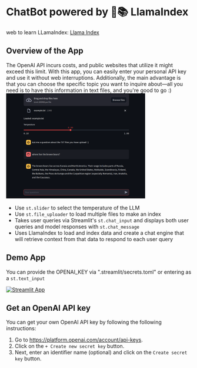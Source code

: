 # ChatBot powered by 🦙📚 LlamaIndex
web to learn LLamaIndex:
    [Llama Index](https://gpt-index.readthedocs.io/en/latest/)
## Overview of the App

The OpenAI API incurs costs, and public websites that utilize it might exceed this limit. With this app, you can easily enter your personal API key and use it without web interruptions. Additionally, the main advantage is that you can choose the specific topic you want to inquire about—all you need is to have this information in text files, and you're good to go :)
<img src="app.png" width="75%">

- Use `st.slider` to select the temperature of the LLM
- Use `st.file_uploader` to load multiple files to make an index
- Takes user queries via Streamlit's `st.chat_input` and displays both user queries and model responses with `st.chat_message`
- Uses LlamaIndex to load and index data and create a chat engine that will retrieve context from that data to respond to each user query

## Demo App

You can provide the OPENAI_KEY via ".streamlit/secrets.toml"
 or entering as a `st.text_input`

[![Streamlit App](https://static.streamlit.io/badges/streamlit_badge_black_white.svg)](https://lllamaindex-chat-with-docs.streamlit.app/)

## Get an OpenAI API key

You can get your own OpenAI API key by following the following instructions:
1. Go to https://platform.openai.com/account/api-keys.
2. Click on the `+ Create new secret key` button.
3. Next, enter an identifier name (optional) and click on the `Create secret key` button.
